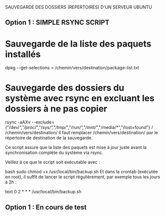 SAUVEGARDE DES DOSSIERS (REPERTOIRES) D'UN SERVEUR UBUNTU

Option 1 : SIMPLE RSYNC SCRIPT
-------------------------
# Sauvegarde de la liste des paquets installés
dpkg --get-selections > /chemin/vers/destination/package-list.txt

# Sauvegarde des dossiers du système avec rsync en excluant les dossiers à ne pas copier
rsync -aAXv --exclude={"/dev/*","/proc/*","/sys/*","/tmp/*","/run/*","/mnt/*","/media/*","/lost+found"} / /chemin/vers/destination/
Il faut remplacer /chemin/vers/destination/ par le répertoire de destination de la sauvegarde.

Ce script assure que la liste des paquets est mise à jour juste avant la synchronisation complète du système via rsync.

Veillez à ce que le script soit exécutable avec :

bash
sudo chmod +x /usr/local/bin/backup.sh
Et dans la crontab (exécutée en root), il suffit de lancer le script régulièrement, par exemple tous les jours à 2h :

text
0 2 * * * /usr/local/bin/backup.sh


Option 1 : En cours de test
-------------------------
